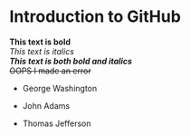 # Introduction to GitHub
**This text is bold**\
*This text is italics*\
***This text is both bold and italics***\
~~OOPS I made an error~~
- George Washington
* John Adams
+ Thomas Jefferson
